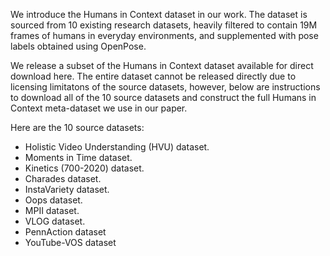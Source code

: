 We introduce the Humans in Context dataset in our work. The dataset is sourced from 10 existing research datasets, heavily filtered to contain 19M frames of humans in everyday environments, and supplemented with pose labels obtained using OpenPose.

We release a subset of the Humans in Context dataset available for direct download here. The entire dataset cannot be released directly due to licensing limitatons of the source datasets, however, below are instructions to download all of the 10 source datasets and construct the full Humans in Context meta-dataset we use in our paper.

Here are the 10 source datasets:
- Holistic Video Understanding (HVU) dataset.
- Moments in Time dataset.
- Kinetics (700-2020) dataset.
- Charades dataset.
- InstaVariety dataset.
- Oops dataset.
- MPII dataset.
- VLOG dataset.
- PennAction dataset
- YouTube-VOS dataset
